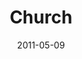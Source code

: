 ---
layout: media
category: media
series: "The Story"
title: "Church"
date: 2011-05-09
description: "Brian Tome talks about the role of the Church in God's story."
video: "https://s3.amazonaws.com/crossroadsvideomessages/thestory07.mp4"
video-poster: "https://www.crossroads.net/uploadedfiles/thestory07_still.jpg"
---